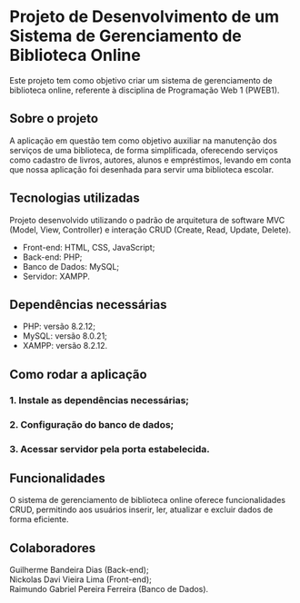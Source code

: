 # Projeto de Desenvolvimento de um Sistema de Gerenciamento de Biblioteca Online

Este projeto tem como objetivo criar um sistema de gerenciamento de biblioteca online, 
referente à disciplina de Programação Web 1 (PWEB1).

## Sobre o projeto

A aplicação em questão tem como objetivo auxiliar na manutenção dos serviços de uma biblioteca, de forma simplificada, 
oferecendo serviços como cadastro de livros, autores, alunos e empréstimos, levando em conta que nossa aplicação 
foi desenhada para servir uma biblioteca escolar.

## Tecnologias utilizadas

Projeto desenvolvido utilizando o padrão de arquitetura de software MVC (Model, View, Controller) e 
interação CRUD (Create, Read, Update, Delete).

- Front-end: HTML, CSS, JavaScript;
- Back-end: PHP;
- Banco de Dados: MySQL;
- Servidor: XAMPP.

## Dependências necessárias

- PHP: versão 8.2.12;
- MySQL: versão 8.0.21;
- XAMPP: versão 8.2.12.

## Como rodar a aplicação

### 1. Instale as dependências necessárias;
### 2. Configuração do banco de dados;
### 3. Acessar servidor pela porta estabelecida.

## Funcionalidades

O sistema de gerenciamento de biblioteca online oferece funcionalidades CRUD, permitindo aos usuários inserir, ler, 
atualizar e excluir dados de forma eficiente.

## Colaboradores

Guilherme Bandeira Dias (Back-end);  
Nickolas Davi Vieira Lima (Front-end);  
Raimundo Gabriel Pereira Ferreira (Banco de Dados).
